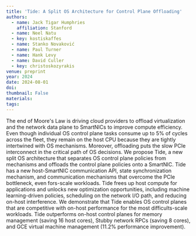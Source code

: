```yaml
---
title: 'Tide: A Split OS Architecture for Control Plane Offloading'
authors:
  - name: Jack Tigar Humphries
    affiliation: Stanford
  - name: Neel Natu
  - key: kostiskaffes
  - name: Stanko Novaković
  - name: Paul Turner
  - name: Hank Levy
  - name: David Culler
  - key: christoskozyrakis
venue: preprint
year: 2024
date: 2024-08-01
doi: 
thumbnail: False
materials:
tags:
---
```

The end of Moore's Law is driving cloud providers to offload virtualization and the network data plane to SmartNICs to improve compute efficiency. Even though individual OS control plane tasks consume up to 5% of cycles across the fleet, they remain on the host CPU because they are tightly intertwined with OS mechanisms. Moreover, offloading puts the slow PCIe interconnect in the critical path of OS decisions. We propose Tide, a new split OS architecture that separates OS control plane policies from mechanisms and offloads the control plane policies onto a SmartNIC. Tide has a new host-SmartNIC communication API, state synchronization mechanism, and communication mechanisms that overcome the PCIe bottleneck, even fors-scale workloads. Tide frees up host compute for applications and unlocks new optimization opportunities, including machine learning-driven policies, scheduling on the network I/O path, and reducing on-host interference. We demonstrate that Tide enables OS control planes that are competitive with on-host performance for the most difficults-scale workloads. Tide outperforms on-host control planes for memory management (saving 16 host cores), Stubby network RPCs (saving 8 cores), and GCE virtual machine management (11.2% performance improvement).
